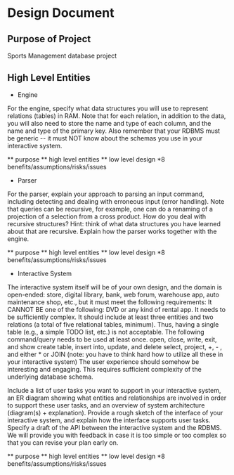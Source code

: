 Design Document
===============

## Purpose of Project

Sports Management database project

## High Level Entities

* Engine

For the engine, specify what data structures you will use to represent relations (tables) in RAM. Note that for each relation, in addition to the data, you will also need to store the name and type of each column, and the name and type of the primary key. Also remember that your RDBMS must be generic -- it must NOT know about the schemas you use in your interactive system.

** purpose
** high level entities 
** low level design
*8 benefits/assumptions/risks/issues

* Parser

For the parser, explain your approach to parsing an input command, including detecting and dealing with erroneous input (error handling). Note that queries can be recursive, for example, one can do a renaming of a projection of a selection from a cross product. How do you deal with recursive structures? Hint: think of what data structures you have learned about that are recursive. Explain how the parser works together with the engine.

** purpose
** high level entities 
** low level design
*8 benefits/assumptions/risks/issues

* Interactive System

The interactive system itself will be of your own design, and the domain is open-ended: store, digital library, bank, web forum, warehouse app, auto maintenance shop, etc., but it must meet the following requirements:
It CANNOT BE one of the following: DVD or any kind of rental app.
It needs to be sufficiently complex. It should include at least three entities and two relations (a total of five relational tables, minimum). Thus, having a single table (e.g., a simple TODO list, etc.) is not acceptable.
The following command/query needs to be used at least once.
open, close, write, exit, and show
create table, insert into, update, and delete
select, project, +, - , and either * or JOIN (note: you have to think hard how to utilize all these in your interactive system)
The user experience should somehow be interesting and engaging. This requires sufficient complexity of the underlying database schema.

Include a list of user tasks you want to support in your interactive system, an ER diagram showing what entities and relationships are involved in order to support these user tasks, and an overview of system architecture (diagram(s) + explanation). Provide a rough sketch of the interface of your interactive system, and explain how the interface supports user tasks. Specify a draft of the API between the interactive system and the RDBMS. We will provide you with feedback in case it is too simple or too complex so that you can revise your plan early on.

** purpose
** high level entities 
** low level design
*8 benefits/assumptions/risks/issues

